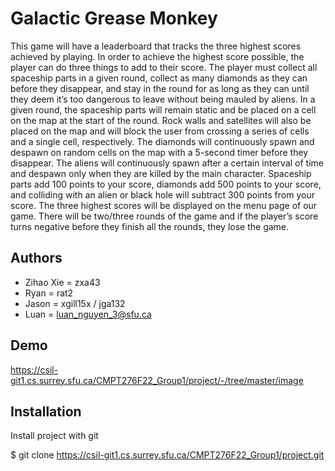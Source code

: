 
# Galactic Grease Monkey

This game will have a leaderboard that tracks the three highest scores achieved by playing. In order to achieve the highest score possible, the player can do three things to add to their score. The player must collect all spaceship parts in a given round, collect as many diamonds as they can before they disappear, and stay in the round for as long as they can until they deem it’s too dangerous to leave without being mauled by aliens. In a given round, the spaceship parts will remain static and be placed on a cell on the map at the start of the round. Rock walls and satellites will also be placed on the map and will block the user from crossing a series of cells and a single cell, respectively. The diamonds will continuously spawn and despawn on random cells on the map with a 5-second timer before they disappear. The aliens will continuously spawn after a certain interval of time and despawn only when they are killed by the main character. Spaceship parts add 100 points to your score, diamonds add 500 points to your score, and colliding with an alien or black hole will subtract 300 points from your score. The three highest scores will be displayed on the menu page of our game. There will be two/three rounds of the game and if the player’s score turns negative before they finish all the rounds, they lose the game.


## Authors

- Zihao Xie = zxa43
- Ryan = rat2 
- Jason = xgill15x / jga132 
- Luan = luan_nguyen_3@sfu.ca 


## Demo

https://csil-git1.cs.surrey.sfu.ca/CMPT276F22_Group1/project/-/tree/master/image


## Installation

Install project with git

$ git clone https://csil-git1.cs.surrey.sfu.ca/CMPT276F22_Group1/project.git
```
    